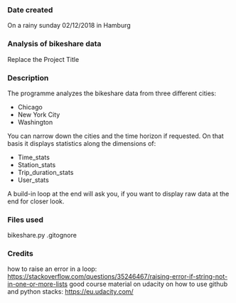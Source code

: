 ### Date created
On a rainy sunday 02/12/2018 in Hamburg

### Analysis of bikeshare data
Replace the Project Title

### Description

The programme analyzes the bikeshare data from three different cities:

* Chicago
* New York City
* Washington

You can narrow down the cities and the time horizon if requested. On that basis it displays statistics along the dimensions of:

* Time_stats
* Station_stats
* Trip_duration_stats
* User_stats

A build-in loop at the end will ask you, if you want to display raw data at the end for closer look.


### Files used

bikeshare.py
.gitognore

### Credits
how to raise an error in a loop: https://stackoverflow.com/questions/35246467/raising-error-if-string-not-in-one-or-more-lists
good course material on udacity on how to use github and python stacks: https://eu.udacity.com/
